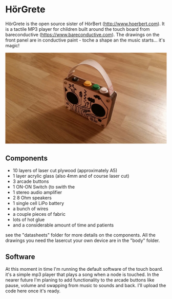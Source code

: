 # HörGrete

HörGrete is the open source sister of HörBert (http://www.hoerbert.com). It is a tactile MP3 player for children built around the touch board from bareconductive (https://www.bareconductive.com). The drawings on the front panel are in conductive paint - toche a shape an the music starts... it's magic!

![HörGrete](https://github.com/jonasprobst/hoergrete/blob/master/Photos/V0.2/002.jpg)

## Components

- 10 layers of laser cut plywood (approximately A5)
- 1 layer acrylic glass (also 4mm and of course laser cut)
- 3 arcade buttons
- 1 ON-ON Switch (to swith the 
- 1 stereo audio amplifier
- 2 8 Ohm speakers
- 1 single cell LiPo battery 
- a bunch of wires
- a couple pieces of fabric
- lots of hot glue
- and a considerable amount of time and patients

see the "datasheets" folder for more details on the components. All the drawings you need the lasercut your own device are in the "body" folder.

## Software

At this moment in time I'm running the default software of the touch board. it's a simple mp3 player that plays a song when a node is touched. In the nearer future I'm planing to add functionality to the arcade buttons like pause, volume and swapping from music to sounds and back. I'll upload the code here once it's ready.





